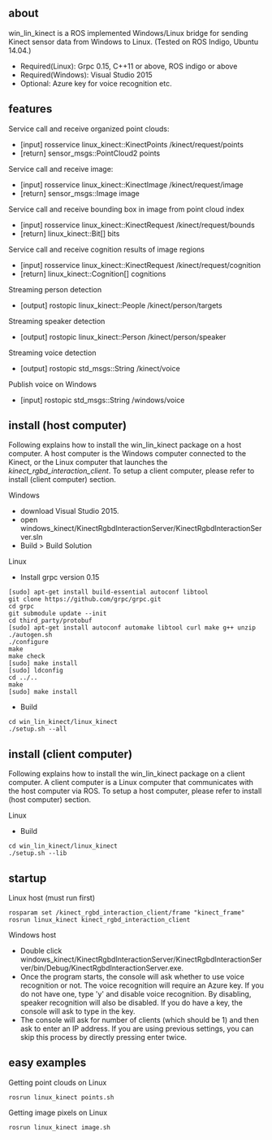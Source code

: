 ## about

win_lin_kinect is a ROS implemented Windows/Linux bridge for sending Kinect sensor data from Windows to Linux. (Tested on ROS Indigo, Ubuntu 14.04.)
- Required(Linux): Grpc 0.15, C++11 or above, ROS indigo or above  
- Required(Windows): Visual Studio 2015  
- Optional: Azure key for voice recognition etc.  

## features

Service call and receive organized point clouds:
- [input] rosservice linux_kinect::KinectPoints  /kinect/request/points
- [return] sensor_msgs::PointCloud2 points

Service call and receive image:
- [input] rosservice linux_kinect::KinectImage /kinect/request/image
- [return] sensor_msgs::Image image

Service call and receive bounding box in image from point cloud index
- [input] rosservice linux_kinect::KinectRequest /kinect/request/bounds
- [return] linux_kinect::Bit[] bits

Service call and receive cognition results of image regions
- [input] rosservice linux_kinect::KinectRequest /kinect/request/cognition
- [return] linux_kinect::Cognition[] cognitions

Streaming person detection
- [output] rostopic linux_kinect::People /kinect/person/targets

Streaming speaker detection
- [output] rostopic linux_kinect::Person /kinect/person/speaker

Streaming voice detection
- [output] rostopic std_msgs::String /kinect/voice

Publish voice on Windows
- [input] rostopic std_msgs::String /windows/voice

## install (host computer)

Following explains how to install the win_lin_kinect package on a host computer. A host computer is the Windows computer connected to the Kinect, or the Linux computer that launches the *kinect_rgbd_interaction_client*. To setup a client computer, please refer to install (client computer) section.

Windows
- download Visual Studio 2015.
- open windows_kinect/KinectRgbdInteractionServer/KinectRgbdInteractionServer.sln
- Build > Build Solution

Linux
- Install grpc version 0.15
```
[sudo] apt-get install build-essential autoconf libtool
git clone https://github.com/grpc/grpc.git
cd grpc
git submodule update --init
cd third_party/protobuf
[sudo] apt-get install autoconf automake libtool curl make g++ unzip
./autogen.sh
./configure
make
make check
[sudo] make install
[sudo] ldconfig
cd ../..
make
[sudo] make install
```
- Build
```
cd win_lin_kinect/linux_kinect
./setup.sh --all
```

## install (client computer)

Following explains how to install the win_lin_kinect package on a client computer. A client computer is a Linux computer that communicates with the host computer via ROS. To setup a host computer, please refer to install (host computer) section.

Linux
- Build
```
cd win_lin_kinect/linux_kinect
./setup.sh --lib
```

## startup

Linux host (must run first)
```
rosparam set /kinect_rgbd_interaction_client/frame "kinect_frame"
rosrun linux_kinect kinect_rgbd_interaction_client
```

Windows host
- Double click windows_kinect/KinectRgbdInteractionServer/KinectRgbdInteractionServer/bin/Debug/KinectRgbdInteractionServer.exe.
- Once the program starts, the console will ask whether to use voice recognition or not. The voice recognition will require an Azure key. If you do not have one, type 'y' and disable voice recognition. By disabling, speaker recognition will also be disabled. If you do have a key, the console will ask to type in the key.
- The console will ask for number of clients (which should be 1) and then ask to enter an IP address. If you are using previous settings, you can skip this process by directly pressing enter twice.

## easy examples

Getting point clouds on Linux
```
rosrun linux_kinect points.sh
```

Getting image pixels on Linux
```
rosrun linux_kinect image.sh
```
